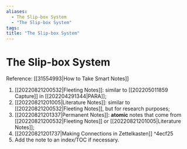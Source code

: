 ```yaml
---
aliases:
  - The Slip-box System
  - "The Slip-box System"
tags: 
title: "The Slip-box System"
---
```


# The Slip-box System

Reference: [[31554993|How to Take Smart Notes]]

1. [[20220821200532|Fleeting Notes]]: similar to [[202205011859 Capture]] in [[202204291344|PARA]];
2. [[20220821201005|Literature Notes]]: similar to [[20220821200532|Fleeting Notes]], but for research purposes;
3. [[20220821201337|Permanent Notes]]: **atomic** notes that come from [[20220821200532|Fleeting Notes]] or [[20220821201005|Literature Notes]];
4. [[20220821201737|Making Connections in Zettelkasten]] ^4ecf25
5. Add the note to an index/TOC if necessary.